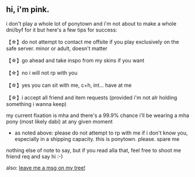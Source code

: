 ## hi, i'm pink.

i don't play a whole lot of ponytown and i'm not about to make a whole dni/byf for it but here's a few tips for success:

【☆】do not attempt to contact me offsite if you play exclusively on the safe server. minor or adult, doesn't matter

【☆】go ahead and take inspo from my skins if you want

【☆】no i will not rp with you

【☆】yes you can sit with me, c+h, int... have at me

【☆】i accept all friend and item requests (provided i'm not alr holding something i wanna keep)

my current fixation is mha and there's a 99.9% chance i'll be wearing a mha pony (most likely dabi) at any given moment 

- as noted above: please do not attempt to rp with me if i don't know you, especially in a shipping capacity. this is ponytown. please. spare me

nothing else of note to say, but if you read alla that, feel free to shoot me friend req and say hi :-)

also: [leave me a msg on my tree!](https://colormytree.me/2024/01JEFB5GK7E5HHR18QYXD8MDNS)
